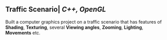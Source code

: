 ## Traffic Scenario| _C++, OpenGL_
Built a computer graphics project on a traffic scenario that has features of **Shading**, **Texturing**, several **Viewing
angles**, **Zooming**, **Lighting**, **Movements** etc.
